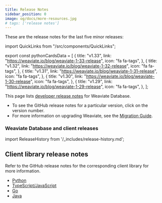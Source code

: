 ```yaml
---
title: Release Notes
sidebar_position: 0
image: og/docs/more-resources.jpg
# tags: ['release notes']
---
```


These are the release notes for the last five minor releases:

import QuickLinks from "/src/components/QuickLinks";

export const pythonCardsData = [
  {
  title: "v1.33",
  link: "https://weaviate.io/blog/weaviate-1-33-release",
  icon: "fa fa-tags",
  },
  {
  title: "v1.32",
  link: "https://weaviate.io/blog/weaviate-1-32-release",
  icon: "fa fa-tags",
  },
  {
  title: "v1.31",
  link: "https://weaviate.io/blog/weaviate-1-31-release",
  icon: "fa fa-tags",
  },
  {
  title: "v1.30",
  link: "https://weaviate.io/blog/weaviate-1-30-release",
  icon: "fa fa-tags",
  },
  {
  title: "v1.29",
  link: "https://weaviate.io/blog/weaviate-1-29-release",
  icon: "fa fa-tags",
  },
];

<QuickLinks items={pythonCardsData} />

This page lists [developer release notes](https://github.com/weaviate/weaviate/releases) for Weaviate Database.

- To see the GitHub release notes for a particular version, click on the version number.
- For more information on upgrading Weaviate, see the [Migration Guide](/deploy/migration/index.md).

### Weaviate Database and client releases

import ReleaseHistory from '/_includes/release-history.md';

<ReleaseHistory />

## Client library release notes

Refer to the GitHub release notes for the corresponding client library for more information.

- [Python](https://github.com/weaviate/weaviate-python-client/releases)
- [TypeScript/JavaScript](https://github.com/weaviate/typescript-client/releases)
- [Go](https://github.com/weaviate/weaviate-go-client/releases)
- [Java](https://github.com/weaviate/java-client/releases)
